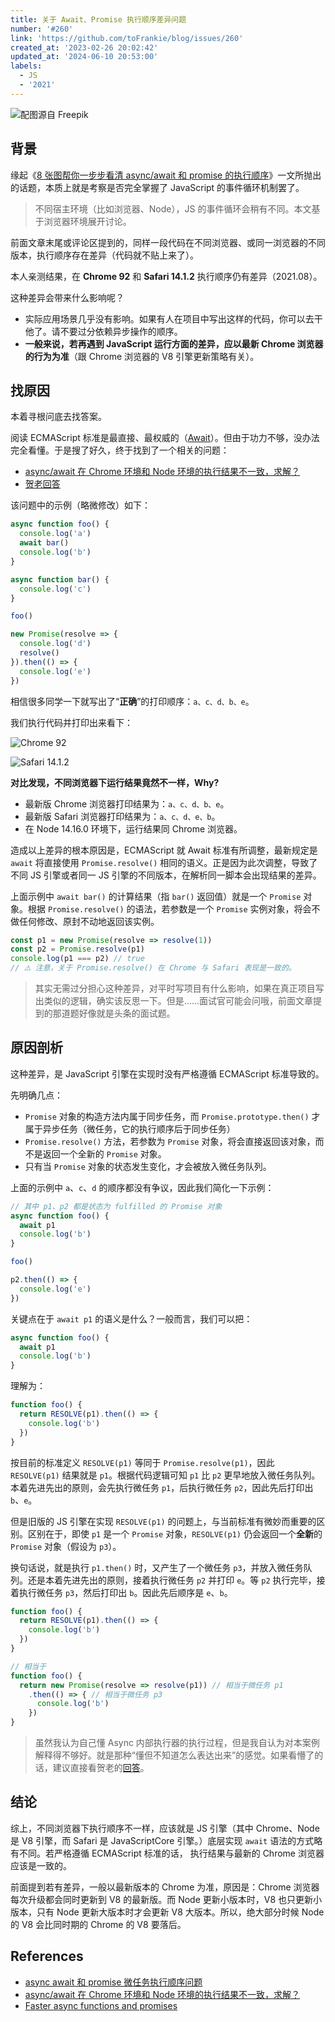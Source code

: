 ```yaml
---
title: 关于 Await、Promise 执行顺序差异问题
number: '#260'
link: 'https://github.com/toFrankie/blog/issues/260'
created_at: '2023-02-26 20:02:42'
updated_at: '2024-06-10 20:53:00'
labels:
  - JS
  - '2021'
---
```

![配图源自 Freepik](https://upload-images.jianshu.io/upload_images/5128488-2579b46ceb6de72c.jpg?imageMogr2/auto-orient/strip%7CimageView2/2/w/1240)

## 背景

缘起《[8 张图帮你一步步看清 async/await 和 promise 的执行顺序](https://segmentfault.com/a/1190000017224799)》一文所抛出的话题，本质上就是考察是否完全掌握了 JavaScript 的事件循环机制罢了。

> 不同宿主环境（比如浏览器、Node），JS 的事件循环会稍有不同。本文基于浏览器环境展开讨论。

前面文章末尾或评论区提到的，同样一段代码在不同浏览器、或同一浏览器的不同版本，执行顺序存在差异（代码就不贴上来了）。

本人亲测结果，在 **Chrome 92** 和 **Safari 14.1.2** 执行顺序仍有差异（2021.08）。

这种差异会带来什么影响呢？

* 实际应用场景几乎没有影响。如果有人在项目中写出这样的代码，你可以去干他了。请不要过分依赖异步操作的顺序。
* **一般来说，若再遇到 JavaScript 运行方面的差异，应以最新 Chrome 浏览器的行为为准**（跟 Chrome 浏览器的 V8 引擎更新策略有关）。

## 找原因

本着寻根问底去找答案。

阅读 ECMAScript 标准是最直接、最权威的（[Await](https://262.ecma-international.org/#await)）。但由于功力不够，没办法完全看懂。于是搜了好久，终于找到了一个相关的问题：

* [async/await 在 Chrome 环境和 Node 环境的执行结果不一致，求解？](https://www.zhihu.com/question/268007969)
* [贺老回答](https://www.zhihu.com/question/268007969/answer/339811998)

该问题中的示例（略微修改）如下：

```js
async function foo() {
  console.log('a')
  await bar()
  console.log('b')
}

async function bar() {
  console.log('c')
}

foo()

new Promise(resolve => {
  console.log('d')
  resolve()
}).then(() => {
  console.log('e')
})
```

相信很多同学一下就写出了“**正确**”的打印顺序：`a、c、d、b、e`。

我们执行代码并打印出来看下：

![Chrome 92](https://upload-images.jianshu.io/upload_images/5128488-e912814033b6b38b.png?imageMogr2/auto-orient/strip%7CimageView2/2/w/1240)

![Safari 14.1.2](https://upload-images.jianshu.io/upload_images/5128488-547d753d970cfb5e.png?imageMogr2/auto-orient/strip%7CimageView2/2/w/1240)

**对比发现，不同浏览器下运行结果竟然不一样，Why?**

* 最新版 Chrome 浏览器打印结果为：`a、c、d、b、e`。
* 最新版 Safari 浏览器打印结果为：`a、c、d、e、b`。
* 在 Node 14.16.0 环境下，运行结果同 Chrome 浏览器。

造成以上差异的根本原因是，ECMAScript 就 Await 标准有所调整，最新规定是 `await` 将直接使用 `Promise.resolve()` 相同的语义。正是因为此次调整，导致了不同 JS 引擎或者同一 JS 引擎的不同版本，在解析同一脚本会出现结果的差异。

上面示例中 `await bar()` 的计算结果（指 `bar()` 返回值）就是一个 `Promise` 对象。根据 `Promise.resolve()` 的语法，若参数是一个 `Promise` 实例对象，将会不做任何修改、原封不动地返回该实例。

```js
const p1 = new Promise(resolve => resolve(1))
const p2 = Promise.resolve(p1)
console.log(p1 === p2) // true
// ⚠️ 注意，关于 Promise.resolve() 在 Chrome 与 Safari 表现是一致的。
```

> 其实无需过分担心这种差异，对平时写项目有什么影响，如果在真正项目写出类似的逻辑，确实该反思一下。但是......面试官可能会问哦，前面文章提到的那道题好像就是头条的面试题。

## 原因剖析

这种差异，是 JavaScript 引擎在实现时没有严格遵循 ECMAScript 标准导致的。

先明确几点：

* `Promise` 对象的构造方法内属于同步任务，而 `Promise.prototype.then()` 才属于异步任务（微任务，它的执行顺序后于同步任务）
* `Promise.resolve()` 方法，若参数为 `Promise` 对象，将会直接返回该对象，而不是返回一个全新的 `Promise` 对象。
* 只有当 `Promise` 对象的状态发生变化，才会被放入微任务队列。


上面的示例中 `a`、`c`、`d` 的顺序都没有争议，因此我们简化一下示例：

```js
// 其中 p1、p2 都是状态为 fulfilled 的 Promise 对象
async function foo() {
  await p1
  console.log('b')
}

foo()

p2.then(() => {
  console.log('e')
})
```
关键点在于 `await p1` 的语义是什么？一般而言，我们可以把：

```js
async function foo() {
  await p1
  console.log('b')
}
```

理解为：

```js
function foo() {
  return RESOLVE(p1).then(() => {
    console.log('b')
  })
}
```

按目前的标准定义 `RESOLVE(p1)` 等同于 `Promise.resolve(p1)`，因此 `RESOLVE(p1)` 结果就是 `p1`。根据代码逻辑可知 `p1` 比 `p2` 更早地放入微任务队列。本着先进先出的原则，会先执行微任务 `p1`，后执行微任务 `p2`，因此先后打印出 `b`、`e`。

但是旧版的 JS 引擎在实现 `RESOLVE(p1)` 的问题上，与当前标准有微妙而重要的区别。区别在于，即使 `p1` 是一个 `Promise` 对象，`RESOLVE(p1)` 仍会返回一个**全新**的 `Promise` 对象（假设为 `p3`）。

换句话说，就是执行 `p1.then()` 时，又产生了一个微任务 `p3`，并放入微任务队列。还是本着先进先出的原则，接着执行微任务 `p2` 并打印 `e`。等 `p2` 执行完毕，接着执行微任务 `p3`，然后打印出 `b`。因此先后顺序是 `e`、`b`。

```js
function foo() {
  return RESOLVE(p1).then(() => {
    console.log('b')
  })
}

// 相当于
function foo() {
  return new Promise(resolve => resolve(p1)) // 相当于微任务 p1
    .then(() => { // 相当于微任务 p3
      console.log('b')
    })
}
```

> 虽然我认为自己懂 Async 内部执行器的执行过程，但是我自认为对本案例解释得不够好。就是那种“懂但不知道怎么表达出来”的感觉。如果看懵了的话，建议直接看贺老的[回答](https://www.zhihu.com/question/268007969/answer/339811998)。

## 结论

综上，不同浏览器下执行顺序不一样，应该就是 JS 引擎（其中 Chrome、Node 是 V8 引擎，而 Safari 是 JavaScriptCore 引擎。）底层实现 `await` 语法的方式略有不同。若严格遵循 ECMAScript 标准的话， 执行结果与最新的 Chrome 浏览器应该是一致的。

前面提到若有差异，一般以最新版本的 Chrome 为准，原因是：Chrome 浏览器每次升级都会同时更新到 V8 的最新版。而 Node 更新小版本时，V8 也只更新小版本，只有 Node 更新大版本时才会更新 V8 大版本。所以，绝大部分时候 Node 的 V8 会比同时期的 Chrome 的 V8 要落后。

## References

* [async await 和 promise 微任务执行顺序问题](https://segmentfault.com/q/1010000016147496)
* [async/await 在 Chrome 环境和 Node 环境的执行结果不一致，求解？](https://www.zhihu.com/question/268007969/answer/339811998)
* [Faster async functions and promises](https://v8.dev/blog/fast-async)
